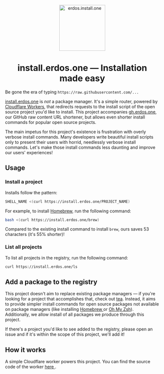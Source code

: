 <p align="center">
  <a href="https://github.com/erdos-one/install">
    <img alt="erdos.install.one" src="https://emojipedia-us.s3.amazonaws.com/source/microsoft-teams/337/rocket_1f680.png" width="150"/>
  </a>
</p>

<h1 align="center">install.erdos.one — Installation made easy</h1>

Be gone the era of typing `https://raw.githubusercontent.com/...`

[install.erdos.one](https://github.com/erdos-one/install) is *not* a package manager. It's a simple
router, powered by [Cloudflare Workers](https://workers.cloudflare.com/), that redirects requests to
the install script of the open source project you'd like to install. This project accompanies
[gh.erdos.one](https://github.com/erdos-one/gh), our GitHub raw content URL shortener, but allows
even shorter install commands for popular open source projects.

The main impetus for this project's existence is frustration with overly verbose install commands.
Many developers write beautiful install scripts only to present their users with horrid, needlessly
verbose install commands. Let's make those install commands less daunting and improve our users'
experiences!

## Usage

### Install a project

Installs follow the pattern:

```bash
SHELL_NAME <(curl https://install.erdos.one/PROJECT_NAME)
```

For example, to install [Homebrew](https://brew.sh/), run the following command:

```bash
bash <(curl https://install.erdos.one/brew)
```

Compared to the existing install command to install `brew`, ours saves 53 characters (it's 55% shorter)!

### List all projects

To list all projects in the registry, run the following command:

```bash
curl https://install.erdos.one/ls
```

## Add a package to the registry

This project doesn't aim to replace existing package managers — if you're looking for a project that
accomplishes that, check out [tea](https://tea.xyz). Instead, it aims to provide simpler install
commands for open source packages not available on package managers (like installing [Homebrew
](https://brew.sh/) or [Oh My Zsh](https://ohmyz.sh/)). Additionally, we allow install of all
packages we produce through this project.

If there's a project you'd like to see added to the registry, please open an issue and if it's
within the scope of this project, we'll add it!

## How it works

A simple Cloudflare worker powers this project. You can find the source code of the worker [here
](src/index.ts).
